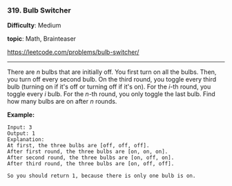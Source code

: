 ### 319. Bulb Switcher

**Difficulty**: Medium 

**topic**: Math, Brainteaser

<https://leetcode.com/problems/bulb-switcher/>

***

There are *n* bulbs that are initially off. You first turn on all the bulbs. Then, you turn off every second bulb. On the third round, you toggle every third bulb (turning on if it's off or turning off if it's on). For the *i*-th round, you toggle every *i* bulb. For the *n*-th round, you only toggle the last bulb. Find how many bulbs are on after *n* rounds.

**Example:**

```
Input: 3
Output: 1 
Explanation: 
At first, the three bulbs are [off, off, off].
After first round, the three bulbs are [on, on, on].
After second round, the three bulbs are [on, off, on].
After third round, the three bulbs are [on, off, off]. 

So you should return 1, because there is only one bulb is on.
```